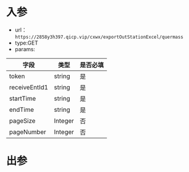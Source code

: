 # 入参

* url：```https://2858y3h397.qicp.vip/cxwx/exportOutStationExcel/quermass```
* type:GET
* params:

| 字段          | 类型    | 是否必填 |
| ------------- | ------- | -------- |
| token         | string  | 是       |
| receiveEntId1 | string  | 是       |
| startTime     | string  | 是       |
| endTime       | string  | 是       |
| pageSize      | Integer | 否       |
| pageNumber    | Integer | 否       |



# 出参